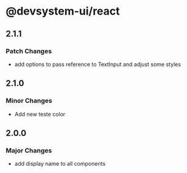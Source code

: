 # @devsystem-ui/react

## 2.1.1

### Patch Changes

- add options to pass reference to TextInput and adjust some styles

## 2.1.0

### Minor Changes

- Add new teste color

## 2.0.0

### Major Changes

- add display name to all components
